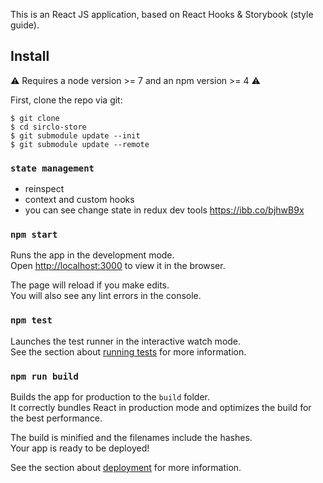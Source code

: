 This is an React JS application, based on React Hooks & Storybook (style guide).

## Install

⚠ Requires a node version >= 7 and an npm version >= 4 ⚠

First, clone the repo via git:

```
$ git clone 
$ cd sirclo-store
$ git submodule update --init
$ git submodule update --remote
```

### `state management`
- reinspect
- context and custom hooks
- you can see change state in redux dev tools 
  https://ibb.co/bjhwB9x

### `npm start`

Runs the app in the development mode.<br />
Open [http://localhost:3000](http://localhost:3000) to view it in the browser.

The page will reload if you make edits.<br />
You will also see any lint errors in the console.

### `npm test`

Launches the test runner in the interactive watch mode.<br />
See the section about [running tests](https://facebook.github.io/create-react-app/docs/running-tests) for more information.

### `npm run build`

Builds the app for production to the `build` folder.<br />
It correctly bundles React in production mode and optimizes the build for the best performance.

The build is minified and the filenames include the hashes.<br />
Your app is ready to be deployed!

See the section about [deployment](https://facebook.github.io/create-react-app/docs/deployment) for more information.
